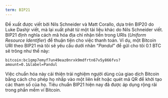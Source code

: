 ```yaml
---
term: BIP21
---
```


Đề xuất được viết bởi Nils Schneider và Matt Corallo, dựa trên BIP20 do Luke Dashjr viết, mà lại xuất phát từ một tài liệu khác do Nils Schneider viết. BIP21 định nghĩa cách mã hóa địa chỉ nhận tiền trong URIs (*Uniform Resource Identifier*) để thuận tiện cho việc thanh toán. Ví dụ, một Bitcoin URI theo BIP21 mà tôi sẽ yêu cầu dưới nhãn “*Pandul*” để gửi cho tôi 0.1 BTC sẽ trông như thế này:

```text
bitcoin:bc1qmp7emyf7un49eaz0nrxk9mdfrtn67v5y866fvs?amount=0.1&label=Pandul
``` 

Việc chuẩn hóa này cải thiện trải nghiệm người dùng của giao dịch Bitcoin bằng cách cho phép họ nhấp vào một liên kết hoặc quét mã QR để khởi tạo các tham số của họ. Tiêu chuẩn BIP21 hiện nay đã được áp dụng rộng rãi trong phần mềm ví Bitcoin.